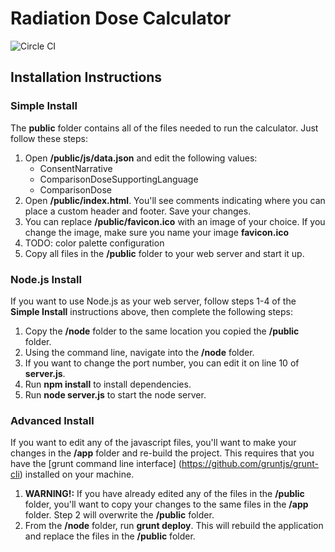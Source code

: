 # Radiation Dose Calculator
![Circle CI](https://circleci.com/gh/CranestyleLabs/RadiationDoseCalculator.png?circle-token=c352826043e69c5309b91e489d06f0a16e4b7392)

## Installation Instructions

### Simple Install

The **public** folder contains all of the files needed to run the calculator. Just follow these steps:  

1. Open **/public/js/data.json** and edit the following values:
	* ConsentNarrative  
	* ComparisonDoseSupportingLanguage  
	* ComparisonDose    
2. Open **/public/index.html**. You'll see comments indicating where you can place a custom header and footer. Save your changes.
3. You can replace **/public/favicon.ico** with an image of your choice. If you change the image, make sure you name your image **favicon.ico**
4. TODO: color palette configuration
5. Copy all files in the **/public** folder to your web server and start it up.

### Node.js Install

If you want to use Node.js as your web server, follow steps 1-4 of the **Simple Install** instructions above, then complete the following steps:

1. Copy the **/node** folder to the same location you copied the **/public** folder.
2. Using the command line, navigate into the **/node** folder.
3. If you want to change the port number, you can edit it on line 10 of **server.js**.
4. Run **npm install** to install dependencies.
5. Run **node server.js** to start the node server.

### Advanced Install

If you want to edit any of the javascript files, you'll want to make your changes in the **/app** folder and re-build the project.  This requires that you have the [grunt command line interface] (https://github.com/gruntjs/grunt-cli) installed on your machine.

1. **WARNING!:** If you have already edited any of the files in the **/public** folder, you'll want to copy your changes to the same files in the **/app** folder. Step 2 will overwrite the **/public** folder.
2. From the **/node** folder, run **grunt deploy**. This will rebuild the application and replace the files in the **/public** folder.
